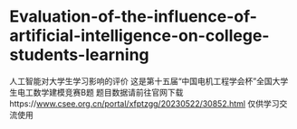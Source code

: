# Evaluation-of-the-influence-of-artificial-intelligence-on-college-students-learning
人工智能对大学生学习影响的评价
这是第十五届“中国电机工程学会杯”全国大学生电工数学建模竞赛B题
题目数据请前往官网下载https://www.csee.org.cn/portal/xfptzgg/20230522/30852.html
仅供学习交流使用
